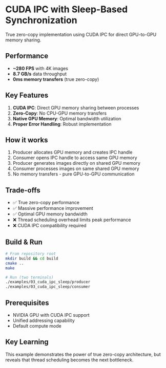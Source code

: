 # CUDA IPC with Sleep-Based Synchronization

True zero-copy implementation using CUDA IPC for direct GPU-to-GPU memory sharing.

## Performance
- **~280 FPS** with 4K images
- **8.7 GB/s** data throughput
- **0ms memory transfers** (true zero-copy)

## Key Features
1. **CUDA IPC**: Direct GPU memory sharing between processes
2. **Zero-Copy**: No CPU-GPU memory transfers
3. **Native GPU Memory**: Optimal bandwidth utilization
4. **Proper Error Handling**: Robust implementation

## How it works
1. Producer allocates GPU memory and creates IPC handle
2. Consumer opens IPC handle to access same GPU memory
3. Producer generates images directly on shared GPU memory
4. Consumer processes images on same shared GPU memory
5. No memory transfers - pure GPU-to-GPU communication

## Trade-offs
- ✅ True zero-copy performance
- ✅ Massive performance improvement
- ✅ Optimal GPU memory bandwidth
- ❌ Thread scheduling overhead limits peak performance
- ❌ CUDA IPC compatibility required

## Build & Run
```bash
# From repository root
mkdir build && cd build
cmake ..
make

# Run (two terminals)
./examples/03_cuda_ipc_sleep/producer
./examples/03_cuda_ipc_sleep/consumer
```

## Prerequisites
- NVIDIA GPU with CUDA IPC support
- Unified addressing capability
- Default compute mode

## Key Learning
This example demonstrates the power of true zero-copy architecture, but reveals that thread scheduling becomes the next bottleneck.